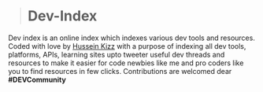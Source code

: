 > # Dev-Index
Dev index is an online index which indexes various dev tools and resources. Coded with love by [Hussein Kizz](HusseinKizz@twitter) with a purpose of indexing all dev tools, platforms, APIs, learning sites upto tweeter useful dev threads and resources to make it easier for code newbies like me and pro coders like you to find resources in few clicks.
Contributions are welcomed dear  **#DEVCommunity**
